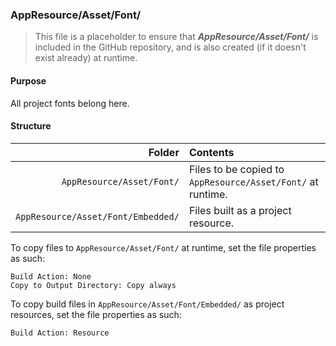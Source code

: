 ﻿### AppResource/Asset/Font/
> This file is a placeholder to ensure that ***AppResource/Asset/Font/*** is included in the GitHub repository, and is also
created (if it doesn't exist already) at runtime.

#### Purpose
All project fonts belong here.

#### Structure
| Folder                             | Contents                                                    |
|-----------------------------------:|:------------------------------------------------------------|
| `AppResource/Asset/Font/`          | Files to be copied to `AppResource/Asset/Font/` at runtime. |
| `AppResource/Asset/Font/Embedded/` | Files built as a project resource.                          |

To copy files to `AppResource/Asset/Font/` at runtime, set the file properties as such:
```
Build Action: None
Copy to Output Directory: Copy always
```

To copy build files in `AppResource/Asset/Font/Embedded/` as project resources, set the file properties as such:
```
Build Action: Resource
```